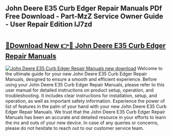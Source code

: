 ## John Deere E35 Curb Edger Repair Manuals PDf Free Download - Part-MzZ Service Owner Guide - User Repair Edition lJ7zd

# <h2><a href="http://bc54888.oget.top/?id=John+Deere+E35+Curb+Edger+Repair+Manuals">🔗Download New 👉🔴 John Deere E35 Curb Edger Repair Manuals</a></h2>

[![John Deere E35 Curb Edger Repair Manuals new download](https://i.imgur.com/5g1atiW.png)](http://bc54888.oget.top/?id=John+Deere+E35+Curb+Edger+Repair+Manuals)
Welcome to the ultimate guide for your new John Deere E35 Curb Edger Repair Manuals, designed to ensure a smooth and efficient experience. Before using your John Deere E35 Curb Edger Repair Manuals, please refer to this user manual for detailed instructions on product setup, operation, and troubleshooting. It includes clear instructions for installation, setup, and operation, as well as important safety information. Experience the power of list of features in the palm of your hand with your new John Deere E35 Curb Edger Repair Manuals. We trust that the John Deere E35 Curb Edger Repair Manuals has been an accurate and detailed resource in your efforts to learn the ins and outs of your new device. In case of any queries or concerns, please do not hesitate to reach out to our customer service team.
